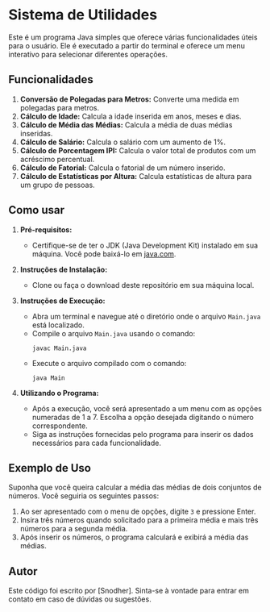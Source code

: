 # Sistema de Utilidades

Este é um programa Java simples que oferece várias funcionalidades úteis para o usuário. Ele é executado a partir do terminal e oferece um menu interativo para selecionar diferentes operações.

## Funcionalidades

1. **Conversão de Polegadas para Metros:** Converte uma medida em polegadas para metros.
2. **Cálculo de Idade:** Calcula a idade inserida em anos, meses e dias.
3. **Cálculo de Média das Médias:** Calcula a média de duas médias inseridas.
4. **Cálculo de Salário:** Calcula o salário com um aumento de 1%.
5. **Cálculo de Porcentagem IPI:** Calcula o valor total de produtos com um acréscimo percentual.
6. **Cálculo de Fatorial:** Calcula o fatorial de um número inserido.
7. **Cálculo de Estatísticas por Altura:** Calcula estatísticas de altura para um grupo de pessoas.

## Como usar

1. **Pré-requisitos:**
   - Certifique-se de ter o JDK (Java Development Kit) instalado em sua máquina. Você pode baixá-lo em [java.com](https://www.java.com/pt-BR/download/).
   
2. **Instruções de Instalação:**
   - Clone ou faça o download deste repositório em sua máquina local.

3. **Instruções de Execução:**
   - Abra um terminal e navegue até o diretório onde o arquivo `Main.java` está localizado.
   - Compile o arquivo `Main.java` usando o comando:
     ```
     javac Main.java
     ```
   - Execute o arquivo compilado com o comando:
     ```
     java Main
     ```
4. **Utilizando o Programa:**
   - Após a execução, você será apresentado a um menu com as opções numeradas de 1 a 7. Escolha a opção desejada digitando o número correspondente.
   - Siga as instruções fornecidas pelo programa para inserir os dados necessários para cada funcionalidade.

## Exemplo de Uso

Suponha que você queira calcular a média das médias de dois conjuntos de números. Você seguiria os seguintes passos:

1. Ao ser apresentado com o menu de opções, digite `3` e pressione Enter.
2. Insira três números quando solicitado para a primeira média e mais três números para a segunda média.
3. Após inserir os números, o programa calculará e exibirá a média das médias.

## Autor

Este código foi escrito por [Snodher]. Sinta-se à vontade para entrar em contato em caso de dúvidas ou sugestões.

